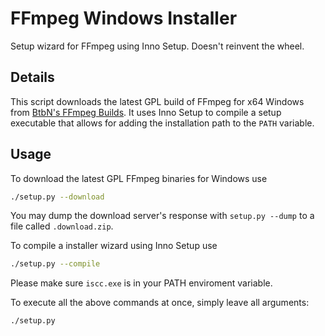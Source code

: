 # FFmpeg Windows Installer
Setup wizard for FFmpeg using Inno Setup. Doesn't reinvent the wheel.

## Details
This script downloads the latest GPL build of FFmpeg for x64 Windows from [BtbN's FFmpeg Builds](https://github.com/BtbN/FFmpeg-Builds/). It uses Inno Setup to compile a setup executable that allows for adding the installation path to the `PATH` variable.

## Usage
To download the latest GPL FFmpeg binaries for Windows use
```bash
./setup.py --download
```
You may dump the download server's response with `setup.py --dump` to a file called `.download.zip`.

To compile a installer wizard using Inno Setup use
```bash
./setup.py --compile
```
Please make sure `iscc.exe` is in your PATH enviroment variable.

To execute all the above commands at once, simply leave all arguments:
```bash
./setup.py
```

